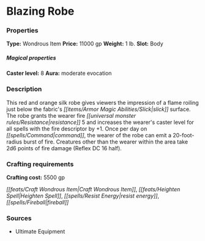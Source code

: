 ﻿---
Title: "Blazing Robe"
Type: "Wondrous Item"
Price: "11000 gp"
Weight: "1 lb."
Slot: "Body"
Caster level: "8"
Aura: "moderate evocation"
Description: |
  "This red and orange silk robe gives viewers the impression of a flame roiling just below the fabric's slick surface. The robe grants the wearer fire resistance 5 and increases the wearer's caster level for all spells with the fire descriptor by +1. Once per day on command, the wearer of the robe can emit a 20-foot-radius burst of fire. Creatures other than the wearer within the area take 2d6 points of fire damage (Reflex DC 16 half)."
Crafting cost: "5500 gp"
Sources: "['Ultimate Equipment']"
---

# Blazing Robe

### Properties

**Type:** Wondrous Item **Price:** 11000 gp **Weight:** 1 lb. **Slot:** Body

##### Magical properties

**Caster level:** 8 **Aura:** moderate evocation

### Description

This red and orange silk robe gives viewers the impression of a flame roiling just below the fabric's _[[items/Armor Magic Abilities/Slick|slick]]_ surface. The robe grants the wearer fire _[[universal monster rules/Resistance|resistance]]_ 5 and increases the wearer's caster level for all spells with the fire descriptor by +1. Once per day on _[[spells/Command|command]]_, the wearer of the robe can emit a 20-foot-radius burst of fire. Creatures other than the wearer within the area take 2d6 points of fire damage (Reflex DC 16 half).

### Crafting requirements

**Crafting cost:** 5500 gp

_[[feats/Craft Wondrous Item|Craft Wondrous Item]]_, _[[feats/Heighten Spell|Heighten Spell]]_, _[[spells/Resist Energy|resist energy]]_, _[[spells/Fireball|fireball]]_

### Sources

* Ultimate Equipment